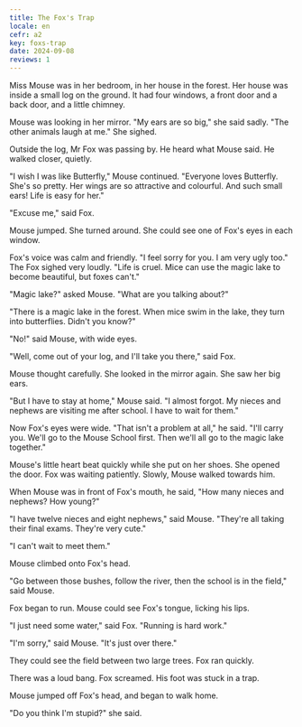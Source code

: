 ```yaml
---
title: The Fox's Trap
locale: en
cefr: a2
key: foxs-trap
date: 2024-09-08
reviews: 1
---
```


Miss Mouse was in her bedroom, in her house in the forest. Her house was inside a small log on the ground. It had four windows, a front door and a back door, and a little chimney.

Mouse was looking in her mirror. "My ears are so big," she said sadly. "The other animals laugh at me." She sighed.

Outside the log, Mr Fox was passing by. He heard what Mouse said. He walked closer, quietly.

"I wish I was like Butterfly," Mouse continued. "Everyone loves Butterfly. She's so pretty. Her wings are so attractive and colourful. And such small ears! Life is easy for her."

"Excuse me," said Fox.

Mouse jumped. She turned around. She could see one of Fox's eyes in each window.

Fox's voice was calm and friendly. "I feel sorry for you. I am very ugly too." The Fox sighed very loudly. "Life is cruel. Mice can use the magic lake to become beautiful, but foxes can't."

"Magic lake?" asked Mouse. "What are you talking about?"

"There is a magic lake in the forest. When mice swim in the lake, they turn into butterflies. Didn't you know?"

"No!" said Mouse, with wide eyes.

"Well, come out of your log, and I'll take you there," said Fox.

Mouse thought carefully. She looked in the mirror again. She saw her big ears.

"But I have to stay at home," Mouse said. "I almost forgot. My nieces and nephews are visiting me after school. I have to wait for them."

Now Fox's eyes were wide. "That isn't a problem at all," he said. "I'll carry you. We'll go to the Mouse School first. Then we'll all go to the magic lake together."

Mouse's little heart beat quickly while she put on her shoes. She opened the door. Fox was waiting patiently. Slowly, Mouse walked towards him.

When Mouse was in front of Fox's mouth, he said, "How many nieces and nephews? How young?"

"I have twelve nieces and eight nephews," said Mouse. "They're all taking their final exams. They're very cute."

"I can't wait to meet them."

Mouse climbed onto Fox's head.

"Go between those bushes, follow the river, then the school is in the field," said Mouse.

Fox began to run. Mouse could see Fox's tongue, licking his lips.

"I just need some water," said Fox. "Running is hard work."

"I'm sorry," said Mouse. "It's just over there."

They could see the field between two large trees. Fox ran quickly.

There was a loud bang. Fox screamed. His foot was stuck in a trap.

Mouse jumped off Fox's head, and began to walk home.

"Do you think I'm stupid?" she said.